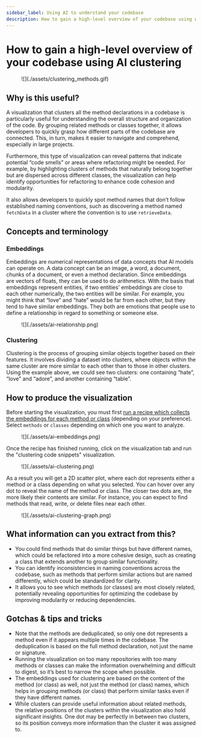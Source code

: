 ```yaml
---
sidebar_label: Using AI to understand your codebase
description: How to gain a high-level overview of your codebase using AI clustering.
---
```


# How to gain a high-level overview of your codebase using AI clustering

<figure>
  ![](./assets/clustering_methods.gif)
  <figcaption></figcaption>
</figure>

## Why is this useful?

A visualization that clusters all the method declarations in a codebase is particularly useful for understanding the overall structure and organization of the code. By grouping related methods or classes together, it allows developers to quickly grasp how different parts of the codebase are connected. This, in turn, makes it easier to navigate and comprehend, especially in large projects.

Furthermore, this type of visualization can reveal patterns that indicate potential “code smells” or areas where refactoring might be needed. For example, by highlighting clusters of methods that naturally belong together but are dispersed across different classes, the visualization can help identify opportunities for refactoring to enhance code cohesion and modularity.

It also allows developers to quickly spot method names that don’t follow established naming conventions, such as discovering a method named `fetchData` in a cluster where the convention is to use `retrieveData`.

## Concepts and terminology

### Embeddings

Embeddings are numerical representations of data concepts that AI models can operate on. A data concept can be an image, a word, a document, chunks of a document, or even a method declaration. Since embeddings are vectors of floats, they can be used to do arithmetics. With the basis that embeddings represent entities, if two entities’ embeddings are close to each other numerically, the two entities will be similar. For example, you might think that “love” and “hate” would be far from each other, but they tend to have similar embeddings. They both are emotions that people use to define a relationship in regard to something or someone else.

<figure>
    ![](./assets/ai-relationship.png)
    <figcaption></figcaption>
</figure>

### Clustering

Clustering is the process of grouping similar objects together based on their features. It involves dividing a dataset into clusters, where objects within the same cluster are more similar to each other than to those in other clusters. Using the example above, we could see two clusters: one containing “hate”, “love” and “adore”, and another containing “table”.

## How to produce the visualization

Before starting the visualization, you must first [run a recipe which collects the embeddings for each method or class](https://app.moderne.io/recipes/io.moderne.ai.research.GetCodeEmbedding) (depending on your preference). Select `methods` or `classes` depending on which one you want to analyze.

<figure>
  ![](./assets/ai-embeddings.png)
  <figcaption></figcaption>
</figure>

Once the recipe has finished running, click on the visualization tab and run the "clustering code snippets" visualization.

<figure>
  ![](./assets/ai-clustering.png)
  <figcaption></figcaption>
</figure>

As a result you will get a 2D scatter plot, where each dot represents either a method or a class depending on what you selected. You can hover over any dot to reveal the name of the method or class. The closer two dots are, the more likely their contents are similar. For instance, you can expect to find methods that read, write, or delete files near each other.

<figure>
  ![](./assets/ai-clustering-graph.png)
  <figcaption></figcaption>
</figure>

## What information can you extract from this?

* You could find methods that do similar things but have different names, which could be refactored into a more cohesive design, such as creating a class that extends another to group similar functionality.
* You can identify inconsistencies in naming conventions across the codebase, such as methods that perform similar actions but are named differently, which could be standardized for clarity.
* It allows you to see which methods (or classes) are most closely related, potentially revealing opportunities for optimizing the codebase by improving modularity or reducing dependencies.

## Gotchas & tips and tricks

* Note that the methods are deduplicated, so only one dot represents a method even if it appears multiple times in the codebase. The deduplication is based on the full method declaration, not just the name or signature.
* Running the visualization on too many repositories with too many methods or classes can make the information overwhelming and difficult to digest, so it’s best to narrow the scope when possible.
* The embeddings used for clustering are based on the content of the method (or class) as well, not just the method (or class) names, which helps in grouping methods (or class) that perform similar tasks even if they have different names.
* While clusters can provide useful information about related methods, the relative positions of the clusters within the visualization also hold significant insights. One dot may be perfectly in between two clusters, so its position conveys more information than the cluster it was assigned to.
